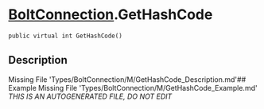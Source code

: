 # [BoltConnection](Types/BoltConnection.md).GetHashCode
`public virtual int GetHashCode()`
## Description
Missing File 'Types/BoltConnection/M/GetHashCode_Description.md'## Example
Missing File 'Types/BoltConnection/M/GetHashCode_Example.md'
*THIS IS AN AUTOGENERATED FILE, DO NOT EDIT*
